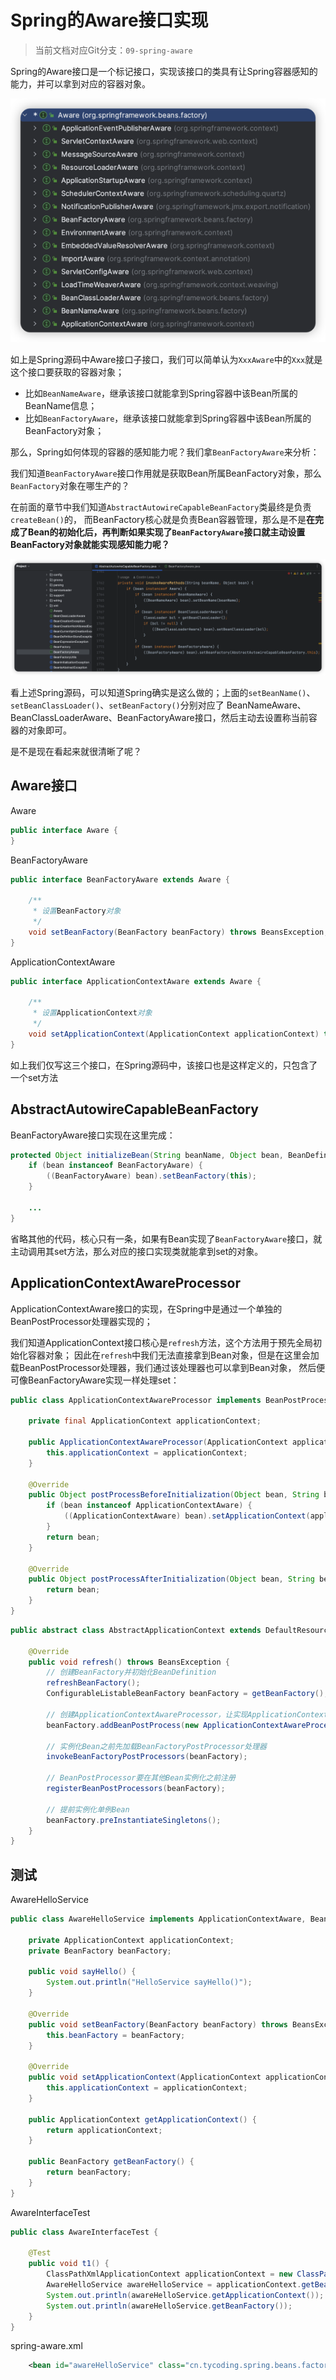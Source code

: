 # Spring的Aware接口实现

> 当前文档对应Git分支：`09-spring-aware`

Spring的Aware接口是一个标记接口，实现该接口的类具有让Spring容器感知的能力，并可以拿到对应的容器对象。

![](imgs/MIK-9fueQw.png)

如上是Spring源码中Aware接口子接口，我们可以简单认为`XxxAware`中的`Xxx`就是这个接口要获取的容器对象；

- 比如`BeanNameAware`，继承该接口就能拿到Spring容器中该Bean所属的BeanName信息；
- 比如`BeanFactoryAware`，继承该接口就能拿到Spring容器中该Bean所属的BeanFactory对象；

那么，Spring如何体现的容器的感知能力呢？我们拿`BeanFactoryAware`来分析：

我们知道`BeanFactoryAware`接口作用就是获取Bean所属BeanFactory对象，那么`BeanFactory`对象在哪生产的？

在前面的章节中我们知道`AbstractAutowireCapableBeanFactory`类最终是负责`createBean()`的，
而BeanFactory核心就是负责Bean容器管理，那么是不是**在完成了Bean的初始化后，再判断如果实现了`BeanFactoryAware`接口就主动设置BeanFactory对象就能实现感知能力呢？**

![](imgs/MIK-xF9eXN.png)

看上述Spring源码，可以知道Spring确实是这么做的；上面的`setBeanName()`、`setBeanClassLoader()`、`setBeanFactory()`分别对应了
BeanNameAware、BeanClassLoaderAware、BeanFactoryAware接口，然后主动去设置称当前容器的对象即可。

是不是现在看起来就很清晰了呢？

## Aware接口

Aware

```java
public interface Aware {
}
```

BeanFactoryAware

```java
public interface BeanFactoryAware extends Aware {

    /**
     * 设置BeanFactory对象
     */
    void setBeanFactory(BeanFactory beanFactory) throws BeansException;
}
```

ApplicationContextAware

```java
public interface ApplicationContextAware extends Aware {

    /**
     * 设置ApplicationContext对象
     */
    void setApplicationContext(ApplicationContext applicationContext) throws BeansException;
}
```

如上我们仅写这三个接口，在Spring源码中，该接口也是这样定义的，只包含了一个set方法

## AbstractAutowireCapableBeanFactory

BeanFactoryAware接口实现在这里完成：

```java
protected Object initializeBean(String beanName, Object bean, BeanDefinition beanDefinition) {
    if (bean instanceof BeanFactoryAware) {
        ((BeanFactoryAware) bean).setBeanFactory(this);
    }

    ...
}
```

省略其他的代码，核心只有一条，如果有Bean实现了`BeanFactoryAware`接口，就主动调用其set方法，那么对应的接口实现类就能拿到set的对象。

## ApplicationContextAwareProcessor

ApplicationContextAware接口的实现，在Spring中是通过一个单独的BeanPostProcessor处理器实现的；

我们知道ApplicationContext接口核心是`refresh`方法，这个方法用于预先全局初始化容器对象；
因此在`refresh`中我们无法直接拿到Bean对象，但是在这里会加载BeanPostProcessor处理器，我们通过该处理器也可以拿到Bean对象，
然后便可像BeanFactoryAware实现一样处理set：

```java
public class ApplicationContextAwareProcessor implements BeanPostProcessor {

    private final ApplicationContext applicationContext;

    public ApplicationContextAwareProcessor(ApplicationContext applicationContext) {
        this.applicationContext = applicationContext;
    }

    @Override
    public Object postProcessBeforeInitialization(Object bean, String beanName) throws BeansException {
        if (bean instanceof ApplicationContextAware) {
            ((ApplicationContextAware) bean).setApplicationContext(applicationContext);
        }
        return bean;
    }

    @Override
    public Object postProcessAfterInitialization(Object bean, String beanName) throws BeansException {
        return bean;
    }
}
```

```java
public abstract class AbstractApplicationContext extends DefaultResourceLoader implements ConfigurableApplicationContext {

    @Override
    public void refresh() throws BeansException {
        // 创建BeanFactory并初始化BeanDefinition
        refreshBeanFactory();
        ConfigurableListableBeanFactory beanFactory = getBeanFactory();

        // 创建ApplicationContextAwareProcessor，让实现ApplicationContextAware接口能感知到ApplicationContext对象
        beanFactory.addBeanPostProcess(new ApplicationContextAwareProcessor(this));

        // 实例化Bean之前先加载BeanFactoryPostProcessor处理器
        invokeBeanFactoryPostProcessors(beanFactory);

        // BeanPostProcessor要在其他Bean实例化之前注册
        registerBeanPostProcessors(beanFactory);

        // 提前实例化单例Bean
        beanFactory.preInstantiateSingletons();
    }
}
```

## 测试

AwareHelloService

```java
public class AwareHelloService implements ApplicationContextAware, BeanFactoryAware {

    private ApplicationContext applicationContext;
    private BeanFactory beanFactory;

    public void sayHello() {
        System.out.println("HelloService sayHello()");
    }

    @Override
    public void setBeanFactory(BeanFactory beanFactory) throws BeansException {
        this.beanFactory = beanFactory;
    }

    @Override
    public void setApplicationContext(ApplicationContext applicationContext) throws BeansException {
        this.applicationContext = applicationContext;
    }

    public ApplicationContext getApplicationContext() {
        return applicationContext;
    }

    public BeanFactory getBeanFactory() {
        return beanFactory;
    }
}
```

AwareInterfaceTest

```java
public class AwareInterfaceTest {

    @Test
    public void t1() {
        ClassPathXmlApplicationContext applicationContext = new ClassPathXmlApplicationContext("classpath:spring-aware.xml");
        AwareHelloService awareHelloService = applicationContext.getBean("awareHelloService", AwareHelloService.class);
        System.out.println(awareHelloService.getApplicationContext());
        System.out.println(awareHelloService.getBeanFactory());
    }
}
```

spring-aware.xml

```xml
    <bean id="awareHelloService" class="cn.tycoding.spring.beans.factory.AwareHelloService"/>
```


